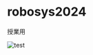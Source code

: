 # robosys2024
授業用

![test](https://github.com/rasukutabeyou/robosys2024/actions/workflows/test.yml/badge.svg)
